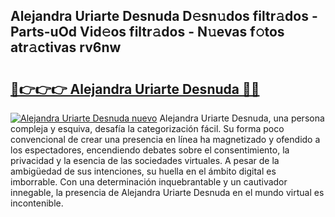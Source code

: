 ## Alejandra Uriarte Desnuda D𝚎sn𝚞dos filtr𝚊dos - Parts-uOd Vid𝚎os filtr𝚊dos - N𝚞evas f𝚘tos atr𝚊ctivas rv6nw

# <h2><a href="http://mb6cnou.tromn.icu/?c=Alejandra+Uriarte+Desnuda">🔗👉👉👉 Alejandra Uriarte Desnuda 🔗🔗</a></h2>

[![Alejandra Uriarte Desnuda nuevo](https://i.imgur.com/pEAQMta.gif)](http://mb6cnou.tromn.icu/?c=Alejandra+Uriarte+Desnuda)
Alejandra Uriarte Desnuda, una persona compleja y esquiva, desafía la categorización fácil. Su forma poco convencional de crear una presencia en línea ha magnetizado y ofendido a los espectadores, encendiendo debates sobre el consentimiento, la privacidad y la esencia de las sociedades virtuales. A pesar de la ambigüedad de sus intenciones, su huella en el ámbito digital es imborrable. Con una determinación inquebrantable y un cautivador innegable, la presencia de Alejandra Uriarte Desnuda en el mundo virtual es incontenible.
